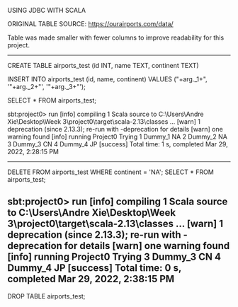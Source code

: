 USING JDBC WITH SCALA

ORIGINAL TABLE SOURCE: https://ourairports.com/data/

Table was made smaller with fewer columns to improve readability for this project. 

-------------------------------------------------
CREATE TABLE airports_test (id INT, name TEXT, continent TEXT)

INSERT INTO airports_test (id, name, continent) VALUES ("+arg._1+", '"+arg._2+"', '"+arg._3+"');

SELECT * FROM airports_test;


sbt:project0> run
[info] compiling 1 Scala source to C:\Users\Andre Xie\Desktop\Week 3\project0\target\scala-2.13\classes ...
[warn] 1 deprecation (since 2.13.3); re-run with -deprecation for details
[warn] one warning found
[info] running Project0
Trying
   1   Dummy_1   NA
   2   Dummy_2   NA
   3   Dummy_3   CN
   4   Dummy_4   JP
[success] Total time: 1 s, completed Mar 29, 2022, 2:28:15 PM

-------------------------------------------------
DELETE FROM airports_test WHERE continent = 'NA';
SELECT * FROM airports_test;

sbt:project0> run
[info] compiling 1 Scala source to C:\Users\Andre Xie\Desktop\Week 3\project0\target\scala-2.13\classes ...
[warn] 1 deprecation (since 2.13.3); re-run with -deprecation for details
[warn] one warning found
[info] running Project0
Trying
   3   Dummy_3   CN
   4   Dummy_4   JP
[success] Total time: 0 s, completed Mar 29, 2022, 2:38:15 PM
--------------------------------------------------
DROP TABLE airports_test;

